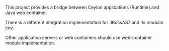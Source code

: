 This project provides a bridge between Ceylon applications (Runtime) and Java web container.

There is a different integration implementation for JBossAS7 and its modular env.

Other application servers or web containers should use web-container module implementation.
